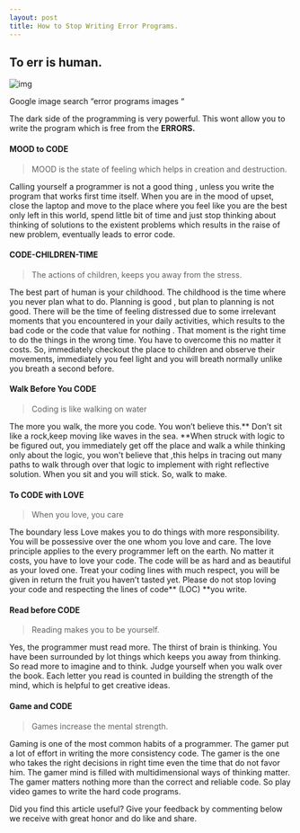```yaml
---
layout: post
title: How to Stop Writing Error Programs.
---
```


## To err is human.

![img](https://cdn-images-1.medium.com/max/533/0*8lWA2ybBLW7b-ZVC.jpg)

Google image search “error programs images “

The dark side of the programming is very powerful. This wont allow you to write the program which is free from the **ERRORS.**

#### **MOOD to CODE**

> MOOD is the state of feeling which helps in creation and destruction.

Calling yourself a programmer is not a good thing , unless you write the program that works first time itself. When you are in the mood of upset, close the laptop and move to the place where you feel like you are the best only left in this world, spend little bit of time and just stop thinking about thinking of solutions to the existent problems which results in the raise of new problem, eventually leads to error code.

#### **CODE-CHILDREN-TIME**

> The actions of children, keeps you away from the stress.

The best part of human is your childhood. The childhood is the time where you never plan what to do. Planning is good , but plan to planning is not good. There will be the time of feeling distressed due to some irrelevant moments that you encountered in your daily activities, which results to the bad code or the code that value for nothing . That moment is the right time to do the things in the wrong time. You have to overcome this no matter it costs. So, immediately checkout the place to children and observe their movements, immediately you feel light and you will breath normally unlike you breath a second before.

#### **Walk Before You CODE**

> Coding is like walking on water

The more you walk, the more you code. You won’t believe this.** Don’t sit like a rock,keep moving like waves in the sea. **When struck with logic to be figured out, you immediately get off the place and walk a while thinking only about the logic, you won't believe that ,this helps in tracing out many paths to walk through over that logic to implement with right reflective solution. When you sit and you will stick. So, walk to make.

#### To CODE with LOVE

> When you love, you care

The boundary less Love makes you to do things with more responsibility. You will be possessive over the one whom you love and care. The love principle applies to the every programmer left on the earth. No matter it costs, you have to love your code. The code will be as hard and as beautiful as your loved one. Treat your coding lines with much respect, you will be given in return the fruit you haven’t tasted yet. Please do not stop loving your code and respecting the lines of code** (LOC) **you write.

#### Read before CODE

> Reading makes you to be yourself.

Yes, the programmer must read more. The thirst of brain is thinking. You have been surrounded by lot things which keeps you away from thinking. So read more to imagine and to think. Judge yourself when you walk over the book. Each letter you read is counted in building the strength of the mind, which is helpful to get creative ideas.

#### Game and CODE

> Games increase the mental strength.

Gaming is one of the most common habits of a programmer. The gamer put a lot of effort in writing the more consistency code. The gamer is the one who takes the right decisions in right time even the time that do not favor him. The gamer mind is filled with multidimensional ways of thinking matter. The gamer matters nothing more than the correct and reliable code. So play video games to write the hard code programs.

Did you find this article useful? Give your feedback by commenting below we receive with great honor and do like and share.
